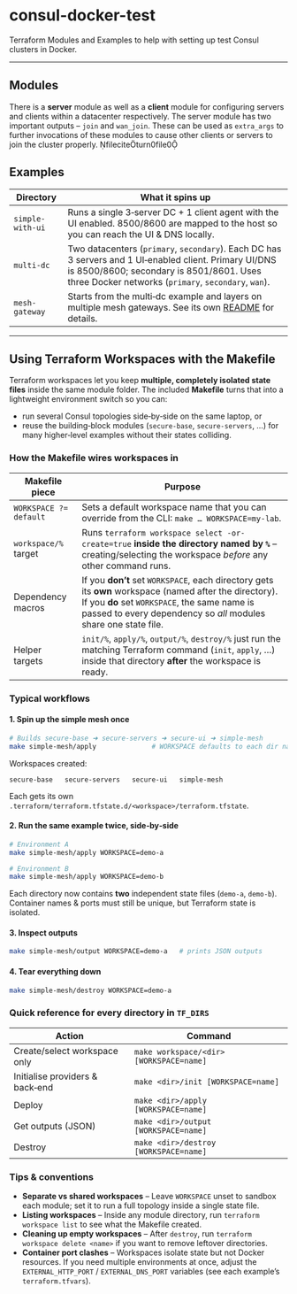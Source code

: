# consul-docker-test

Terraform Modules and Examples to help with setting up test Consul clusters in Docker.

---

## Modules

There is a **server** module as well as a **client** module for configuring servers and clients within a datacenter respectively. The server module has two important outputs – `join` and `wan_join`. These can be used as `extra_args` to further invocations of these modules to cause other clients or servers to join the cluster properly. fileciteturn0file0

## Examples

| Directory        | What it spins up                                                                                                                                                                                          |
|------------------|-----------------------------------------------------------------------------------------------------------------------------------------------------------------------------------------------------------|
| `simple-with-ui` | Runs a single 3‑server DC + 1 client agent with the UI enabled. 8500/8600 are mapped to the host so you can reach the UI & DNS locally.                                                                   |
| `multi-dc`       | Two datacenters (`primary`, `secondary`). Each DC has 3 servers and 1 UI‑enabled client. Primary UI/DNS is 8500/8600; secondary is 8501/8601. Uses three Docker networks (`primary`, `secondary`, `wan`). |
| `mesh-gateway`   | Starts from the multi‑dc example and layers on multiple mesh gateways. See its own [README](mesh-gateways/README.md) for details.                                                                         |

---

## Using Terraform Workspaces with the Makefile

Terraform workspaces let you keep **multiple, completely isolated state files** inside the same module folder. The included **Makefile** turns that into a lightweight environment switch so you can:

* run several Consul topologies side‑by‑side on the same laptop, or
* reuse the building‑block modules (`secure-base`, `secure-servers`, …) for many higher‑level examples without their states colliding.

### How the Makefile wires workspaces in

| Makefile piece         | Purpose                                                                                                                                                                                                                    |
|------------------------|----------------------------------------------------------------------------------------------------------------------------------------------------------------------------------------------------------------------------|
| `WORKSPACE ?= default` | Sets a default workspace name that you can override from the CLI: `make … WORKSPACE=my‑lab`.                                                                                                                               |
| `workspace/%` target   | Runs `terraform workspace select -or-create=true` **inside the directory named by `%`** – creating/selecting the workspace *before* any other command runs.                                                                |
| Dependency macros      | If you **don’t** set `WORKSPACE`, each directory gets its **own** workspace (named after the directory). If you **do** set `WORKSPACE`, the same name is passed to every dependency so *all* modules share one state file. |
| Helper targets         | `init/%`, `apply/%`, `output/%`, `destroy/%` just run the matching Terraform command (`init`, `apply`, …) inside that directory **after** the workspace is ready.                                                          |

### Typical workflows

#### 1. Spin up the simple mesh once

```bash
# Builds secure‑base ➜ secure‑servers ➜ secure‑ui ➜ simple‑mesh
make simple-mesh/apply              # WORKSPACE defaults to each dir name
```

Workspaces created:

```
secure-base   secure-servers   secure-ui   simple-mesh
```

Each gets its own `.terraform/terraform.tfstate.d/<workspace>/terraform.tfstate`.

#### 2. Run the same example twice, side‑by‑side

```bash
# Environment A
make simple-mesh/apply WORKSPACE=demo-a

# Environment B
make simple-mesh/apply WORKSPACE=demo-b
```

Each directory now contains **two** independent state files (`demo-a`, `demo-b`). Container names & ports must still be unique, but Terraform state is isolated.

#### 3. Inspect outputs

```bash
make simple-mesh/output WORKSPACE=demo-a   # prints JSON outputs
```

#### 4. Tear everything down

```bash
make simple-mesh/destroy WORKSPACE=demo-a
```

### Quick reference for every directory in `TF_DIRS`

| Action                          | Command                                 |
|---------------------------------|-----------------------------------------|
| Create/select workspace only    | `make workspace/<dir> [WORKSPACE=name]` |
| Initialise providers & back‑end | `make <dir>/init [WORKSPACE=name]`      |
| Deploy                          | `make <dir>/apply [WORKSPACE=name]`     |
| Get outputs (JSON)              | `make <dir>/output [WORKSPACE=name]`    |
| Destroy                         | `make <dir>/destroy [WORKSPACE=name]`   |

### Tips & conventions

* **Separate vs shared workspaces** – Leave `WORKSPACE` unset to sandbox each module; set it to run a full topology inside a single state file.
* **Listing workspaces** – Inside any module directory, run `terraform workspace list` to see what the Makefile created.
* **Cleaning up empty workspaces** – After `destroy`, run `terraform workspace delete <name>` if you want to remove leftover directories.
* **Container port clashes** – Workspaces isolate state but not Docker resources. If you need multiple environments at once, adjust the `EXTERNAL_HTTP_PORT` / `EXTERNAL_DNS_PORT` variables (see each example’s `terraform.tfvars`).